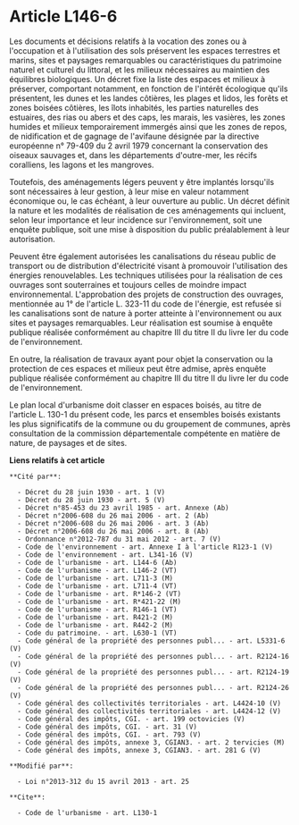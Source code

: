 # Article L146-6

Les documents et décisions relatifs à la vocation des zones ou à l'occupation et à l'utilisation des sols préservent les
espaces terrestres et marins, sites et paysages remarquables ou caractéristiques du patrimoine naturel et culturel du
littoral, et les milieux nécessaires au maintien des équilibres biologiques. Un décret fixe la liste des espaces et milieux à
préserver, comportant notamment, en fonction de l'intérêt écologique qu'ils présentent, les dunes et les landes côtières, les
plages et lidos, les forêts et zones boisées côtières, les îlots inhabités, les parties naturelles des estuaires, des rias ou
abers et des caps, les marais, les vasières, les zones humides et milieux temporairement immergés ainsi que les zones de
repos, de nidification et de gagnage de l'avifaune désignée par la directive européenne n° 79-409 du 2 avril 1979 concernant
la conservation des oiseaux sauvages et, dans les départements d'outre-mer, les récifs coralliens, les lagons et les
mangroves. 

Toutefois, des aménagements légers peuvent y être implantés lorsqu'ils sont nécessaires à leur gestion, à leur mise en valeur
notamment économique ou, le cas échéant, à leur ouverture au public. Un décret définit la nature et les modalités de
réalisation de ces aménagements qui incluent, selon leur importance et leur incidence sur l'environnement, soit une enquête
publique, soit une mise à disposition du public préalablement à leur autorisation. 

Peuvent être également autorisées les canalisations du réseau public de transport ou de distribution d'électricité visant à
promouvoir l'utilisation des énergies renouvelables. Les techniques utilisées pour la réalisation de ces ouvrages sont
souterraines et toujours celles de moindre impact environnemental. L'approbation des projets de construction des ouvrages,
mentionnée au 1° de l'article L. 323-11 du code de l'énergie, est refusée si les canalisations sont de nature à porter
atteinte à l'environnement ou aux sites et paysages remarquables. Leur réalisation est soumise à enquête publique réalisée
conformément au chapitre III du titre II du livre Ier du code de l'environnement. 

En outre, la réalisation de travaux ayant pour objet la conservation ou la protection de ces espaces et milieux peut être
admise, après enquête publique réalisée conformément au chapitre III du titre II du livre Ier du code de l'environnement. 

Le plan local d'urbanisme doit classer en espaces boisés, au titre de l'article L. 130-1 du présent code, les parcs et
ensembles boisés existants les plus significatifs de la commune ou du groupement de communes, après consultation de la
commission départementale compétente en matière de nature, de paysages et de sites.

**Liens relatifs à cet article**

	**Cité par**:

	  - Décret du 28 juin 1930 - art. 1 (V)
	  - Décret du 28 juin 1930 - art. 5 (V)
	  - Décret n°85-453 du 23 avril 1985 - art. Annexe (Ab)
	  - Décret n°2006-608 du 26 mai 2006 - art. 2 (Ab)
	  - Décret n°2006-608 du 26 mai 2006 - art. 3 (Ab)
	  - Décret n°2006-608 du 26 mai 2006 - art. 8 (Ab)
	  - Ordonnance n°2012-787 du 31 mai 2012 - art. 7 (V)
	  - Code de l'environnement - art. Annexe I à l'article R123-1 (V)
	  - Code de l'environnement - art. L341-16 (V)
	  - Code de l'urbanisme - art. L144-6 (Ab)
	  - Code de l'urbanisme - art. L146-2 (VT)
	  - Code de l'urbanisme - art. L711-3 (M)
	  - Code de l'urbanisme - art. L711-4 (VT)
	  - Code de l'urbanisme - art. R*146-2 (VT)
	  - Code de l'urbanisme - art. R*421-22 (M)
	  - Code de l'urbanisme - art. R146-1 (VT)
	  - Code de l'urbanisme - art. R421-2 (M)
	  - Code de l'urbanisme - art. R442-2 (M)
	  - Code du patrimoine. - art. L630-1 (VT)
	  - Code général de la propriété des personnes publ... - art. L5331-6 (V)
	  - Code général de la propriété des personnes publ... - art. R2124-16 (V)
	  - Code général de la propriété des personnes publ... - art. R2124-19 (V)
	  - Code général de la propriété des personnes publ... - art. R2124-26 (V)
	  - Code général des collectivités territoriales - art. L4424-10 (V)
	  - Code général des collectivités territoriales - art. L4424-12 (V)
	  - Code général des impôts, CGI. - art. 199 octovicies (V)
	  - Code général des impôts, CGI. - art. 31 (V)
	  - Code général des impôts, CGI. - art. 793 (V)
	  - Code général des impôts, annexe 3, CGIAN3. - art. 2 tervicies (M)
	  - Code général des impôts, annexe 3, CGIAN3. - art. 281 G (V)

	**Modifié par**:

	  - Loi n°2013-312 du 15 avril 2013 - art. 25

	**Cite**:

	  - Code de l'urbanisme - art. L130-1

